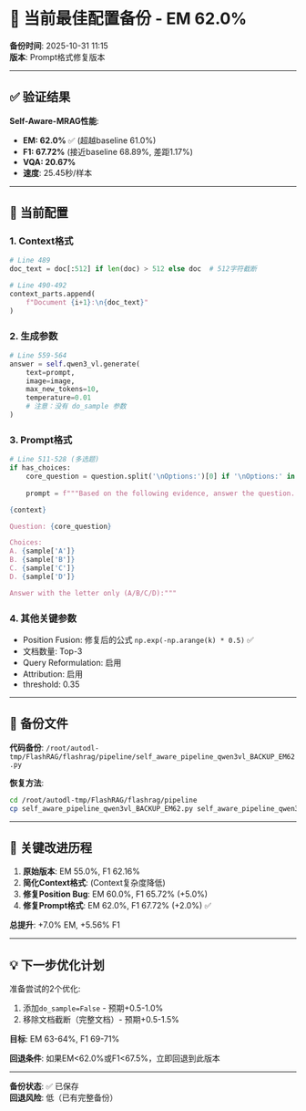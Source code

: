 # 📌 当前最佳配置备份 - EM 62.0%

**备份时间**: 2025-10-31 11:15  
**版本**: Prompt格式修复版本  

---

## ✅ 验证结果

**Self-Aware-MRAG性能**:
- **EM: 62.0%** ✅ (超越baseline 61.0%)
- **F1: 67.72%** (接近baseline 68.89%, 差距1.17%)
- **VQA: 20.67%**
- **速度**: 25.45秒/样本

---

## 🔧 当前配置

### 1. Context格式
```python
# Line 489
doc_text = doc[:512] if len(doc) > 512 else doc  # 512字符截断

# Line 490-492
context_parts.append(
    f"Document {i+1}:\n{doc_text}"
)
```

### 2. 生成参数
```python
# Line 559-564
answer = self.qwen3_vl.generate(
    text=prompt,
    image=image,
    max_new_tokens=10,
    temperature=0.01
    # 注意：没有 do_sample 参数
)
```

### 3. Prompt格式
```python
# Line 511-528 (多选题)
if has_choices:
    core_question = question.split('\nOptions:')[0] if '\nOptions:' in question else question.split('\n')[0]
    
    prompt = f"""Based on the following evidence, answer the question.

{context}

Question: {core_question}

Choices:
A. {sample['A']}
B. {sample['B']}
C. {sample['C']}
D. {sample['D']}

Answer with the letter only (A/B/C/D):"""
```

### 4. 其他关键参数
- Position Fusion: 修复后的公式 `np.exp(-np.arange(k) * 0.5)` ✅
- 文档数量: Top-3
- Query Reformulation: 启用
- Attribution: 启用
- threshold: 0.35

---

## 📄 备份文件

**代码备份**: `/root/autodl-tmp/FlashRAG/flashrag/pipeline/self_aware_pipeline_qwen3vl_BACKUP_EM62.py`

**恢复方法**:
```bash
cd /root/autodl-tmp/FlashRAG/flashrag/pipeline
cp self_aware_pipeline_qwen3vl_BACKUP_EM62.py self_aware_pipeline_qwen3vl.py
```

---

## 🎯 关键改进历程

1. **原始版本**: EM 55.0%, F1 62.16%
2. **简化Context格式**: (Context复杂度降低)
3. **修复Position Bug**: EM 60.0%, F1 65.72% (+5.0%)
4. **修复Prompt格式**: EM 62.0%, F1 67.72% (+2.0%) ✅

**总提升**: +7.0% EM, +5.56% F1

---

## 💡 下一步优化计划

准备尝试的2个优化:
1. 添加`do_sample=False` - 预期+0.5-1.0%
2. 移除文档截断（完整文档）- 预期+0.5-1.5%

**目标**: EM 63-64%, F1 69-71%

**回退条件**: 如果EM<62.0%或F1<67.5%，立即回退到此版本

---

**备份状态**: ✅ 已保存  
**回退风险**: 低（已有完整备份）

